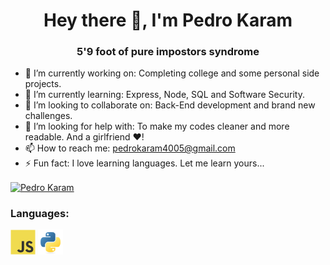 <h1 align="center">Hey there 👋, I'm Pedro Karam</h1>
<h3 align="center">5'9 foot of pure impostors syndrome</h3>

- 🔭 I’m currently working on: Completing college and some personal side projects.
- 🌱 I’m currently learning: Express, Node, SQL and Software Security.
- 👯 I’m looking to collaborate on: Back-End development and brand new challenges.
- 🤔 I’m looking for help with: To make my codes cleaner and more readable. And a girlfriend ♥️!
- 📫 How to reach me: pedrokaram4005@gmail.com
- ⚡ Fun fact: I love learning languages. Let me learn yours...

<p align="left">
<a href="https://www.instagram.com/pedro._.karam/" target="blank"><img align="center" src="https://raw.githubusercontent.com/rahuldkjain/github-profile-readme-generator/master/src/images/icons/Social/instagram.svg" alt="Pedro Karam" height="30" width="40" /></a>
</p>

<h3 align"left">Languages:</h3>
<p><a href="https://developer.mozilla.org/en-US/docs/Web/JavaScript" target="_blank" rel="noreferrer"> <img src="https://raw.githubusercontent.com/devicons/devicon/master/icons/javascript/javascript-original.svg" alt="javascript" width="40" height="40"/></a> <img src="https://raw.githubusercontent.com/devicons/devicon/master/icons/python/python-original.svg" alt="python" width="40" height="40"/> </a></p>
